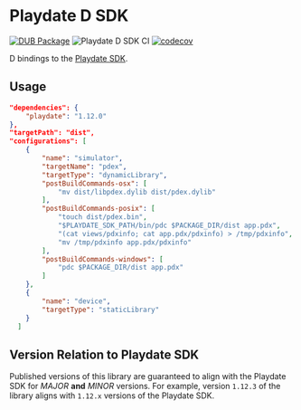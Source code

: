 # Playdate D SDK

[![DUB Package](https://img.shields.io/dub/v/playdate.svg)](https://code.dlang.org/packages/playdate)
![Playdate D SDK CI](https://github.com/chances/playdate-d/actions/workflows/ci.yml/badge.svg)
[![codecov](https://codecov.io/gh/chances/playdate-d/branch/main/graph/badge.svg?token=5YN3BU7KR3)](https://codecov.io/gh/chances/playdate-d/)

D bindings to the [Playdate SDK](https://sdk.play.date/1.12.3/Inside%20Playdate%20with%20C.html).

## Usage

```json
"dependencies": {
    "playdate": "1.12.0"
},
"targetPath": "dist",
"configurations": [
    {
        "name": "simulator",
        "targetName": "pdex",
        "targetType": "dynamicLibrary",
        "postBuildCommands-osx": [
            "mv dist/libpdex.dylib dist/pdex.dylib"
        ],
        "postBuildCommands-posix": [
            "touch dist/pdex.bin",
            "$PLAYDATE_SDK_PATH/bin/pdc $PACKAGE_DIR/dist app.pdx",
            "(cat views/pdxinfo; cat app.pdx/pdxinfo) > /tmp/pdxinfo",
            "mv /tmp/pdxinfo app.pdx/pdxinfo"
        ],
        "postBuildCommands-windows": [
            "pdc $PACKAGE_DIR/dist app.pdx"
        ]
    },
    {
        "name": "device",
        "targetType": "staticLibrary"
    }
  ]
```

## Version Relation to Playdate SDK

Published versions of this library are guaranteed to align with the Playdate SDK for _MAJOR_ **and** _MINOR_ versions.
For example, version `1.12.3` of the library aligns with `1.12.x` versions of the Playdate SDK.
